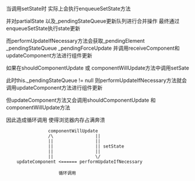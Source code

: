 当调用setState时 实际上会执行enqueueSetState方法 

并对partialState 以及_pendingStateQueue更新队列进行合并操作 最终通过enqueueSetState执行state更新

而performUpdateIfNecessary方法会获取_pendingElement _pendingStateQueue _pendingForceUpdate 并调用receiveComponent和updateComponent方法进行组件更新

如果在shouldComponentUpdate 或 componentWillUpdate方法中调用setSate 

此时this._pendingStateQueue != null 则performUpdateIfNecessary方法就会调用updateComponent方法进行组件更新 

但updateComponent方法又会调用shouldComponentUpdate 和 componentWillUpdate方法 

因此造成循环调用 使得浏览器内存占满奔溃

                    componentWillUpdate
                    /\                ||
                    ||                ||
                    ||                || setState
                    ||                ||
                    ||                \/
        updateComponent <====== performUpdateIfNecessary

                        循环调用
